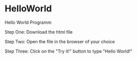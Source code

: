 # HelloWorld
Hello World Programm

Step One:
Download the html file

Step Two:
Open the file in the browser of your choice

Step Three:
Click on the "Try it!" button to type "Hello World!"
